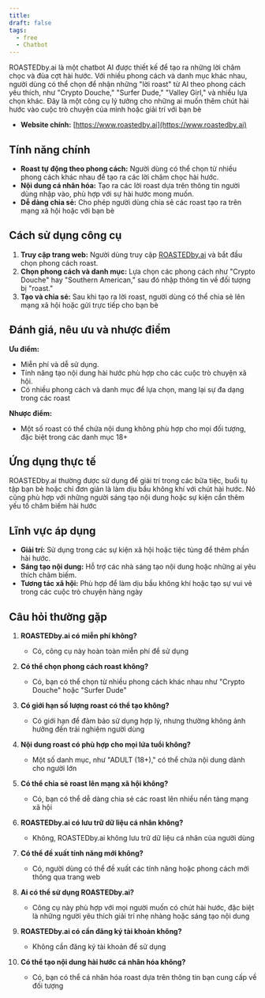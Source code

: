```yaml
---
title: 
draft: false
tags:
  - free
  - Chatbot
---
```

ROASTEDby.ai là một chatbot AI được thiết kế để tạo ra những lời châm chọc và đùa cợt hài hước. Với nhiều phong cách và danh mục khác nhau, người dùng có thể chọn để nhận những "lời roast" từ AI theo phong cách yêu thích, như "Crypto Douche," "Surfer Dude," "Valley Girl," và nhiều lựa chọn khác. Đây là một công cụ lý tưởng cho những ai muốn thêm chút hài hước vào cuộc trò chuyện của mình hoặc giải trí với bạn bè​

- **Website chính:** [https://www.roastedby.ai](https://www.roastedby.ai)

## Tính năng chính

- **Roast tự động theo phong cách:** Người dùng có thể chọn từ nhiều phong cách khác nhau để tạo ra các lời châm chọc hài hước.
- **Nội dung cá nhân hóa:** Tạo ra các lời roast dựa trên thông tin người dùng nhập vào, phù hợp với sự hài hước mong muốn.
- **Dễ dàng chia sẻ:** Cho phép người dùng chia sẻ các roast tạo ra trên mạng xã hội hoặc với bạn bè​

## Cách sử dụng công cụ

1. **Truy cập trang web:** Người dùng truy cập [ROASTEDby.ai](https://www.roastedby.ai) và bắt đầu chọn phong cách roast.
2. **Chọn phong cách và danh mục:** Lựa chọn các phong cách như "Crypto Douche" hay "Southern American," sau đó nhập thông tin về đối tượng bị "roast."
3. **Tạo và chia sẻ:** Sau khi tạo ra lời roast, người dùng có thể chia sẻ lên mạng xã hội hoặc gửi trực tiếp cho bạn bè​

## Đánh giá, nêu ưu và nhược điểm

**Ưu điểm:**

- Miễn phí và dễ sử dụng.
- Tính năng tạo nội dung hài hước phù hợp cho các cuộc trò chuyện xã hội.
- Có nhiều phong cách và danh mục để lựa chọn, mang lại sự đa dạng trong các roast​

**Nhược điểm:**

- Một số roast có thể chứa nội dung không phù hợp cho mọi đối tượng, đặc biệt trong các danh mục 18+​

## Ứng dụng thực tế

ROASTEDby.ai thường được sử dụng để giải trí trong các bữa tiệc, buổi tụ tập bạn bè hoặc chỉ đơn giản là làm dịu bầu không khí với chút hài hước. Nó cũng phù hợp với những người sáng tạo nội dung hoặc sự kiện cần thêm yếu tố châm biếm hài hước​

## Lĩnh vực áp dụng

- **Giải trí:** Sử dụng trong các sự kiện xã hội hoặc tiệc tùng để thêm phần hài hước.
- **Sáng tạo nội dung:** Hỗ trợ các nhà sáng tạo nội dung hoặc những ai yêu thích châm biếm.
- **Tương tác xã hội:** Phù hợp để làm dịu bầu không khí hoặc tạo sự vui vẻ trong các cuộc trò chuyện hàng ngày​

## Câu hỏi thường gặp

1. **ROASTEDby.ai có miễn phí không?**
    
    - Có, công cụ này hoàn toàn miễn phí để sử dụng​
2. **Có thể chọn phong cách roast không?**
    
    - Có, bạn có thể chọn từ nhiều phong cách khác nhau như "Crypto Douche" hoặc "Surfer Dude"​
3. **Có giới hạn số lượng roast có thể tạo không?**
    
    - Có giới hạn để đảm bảo sử dụng hợp lý, nhưng thường không ảnh hưởng đến trải nghiệm người dùng​
4. **Nội dung roast có phù hợp cho mọi lứa tuổi không?**
    
    - Một số danh mục, như "ADULT (18+)," có thể chứa nội dung dành cho người lớn​
5. **Có thể chia sẻ roast lên mạng xã hội không?**
    
    - Có, bạn có thể dễ dàng chia sẻ các roast lên nhiều nền tảng mạng xã hội​
6. **ROASTEDby.ai có lưu trữ dữ liệu cá nhân không?**
    
    - Không, ROASTEDby.ai không lưu trữ dữ liệu cá nhân của người dùng​
7. **Có thể đề xuất tính năng mới không?**
    
    - Có, người dùng có thể đề xuất các tính năng hoặc phong cách mới thông qua trang web​
8. **Ai có thể sử dụng ROASTEDby.ai?**
    
    - Công cụ này phù hợp với mọi người muốn có chút hài hước, đặc biệt là những người yêu thích giải trí nhẹ nhàng hoặc sáng tạo nội dung​
9. **ROASTEDby.ai có cần đăng ký tài khoản không?**
    
    - Không cần đăng ký tài khoản để sử dụng​
10. **Có thể tạo nội dung hài hước cá nhân hóa không?**
    
    - Có, bạn có thể cá nhân hóa roast dựa trên thông tin bạn cung cấp về đối tượng​